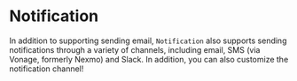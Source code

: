 # Notification
In addition to supporting sending email, `Notification` also supports sending notifications through a variety of channels, including email, SMS (via Vonage, formerly Nexmo) and Slack. In addition, you can also customize the notification channel! 
